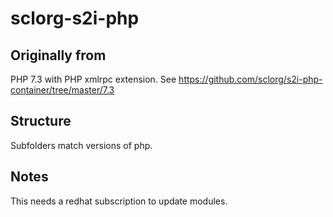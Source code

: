 # sclorg-s2i-php

## Originally from
PHP 7.3 with PHP xmlrpc extension.
See https://github.com/sclorg/s2i-php-container/tree/master/7.3

## Structure
Subfolders match versions of php.

## Notes
This needs a redhat subscription to update modules.
